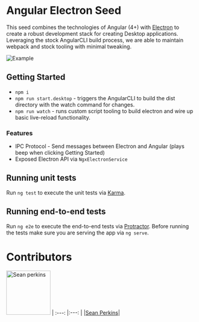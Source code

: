 # Angular Electron Seed

This seed combines the technologies of Angular (4+) with [Electron](https://electron.atom.io/) to create a robust development stack for creating Desktop applications. Leveraging the stock AngularCLI build process, we are able to maintain webpack and stock tooling with minimal tweaking.

![Example](https://i.gyazo.com/67c230a5f92509f703eaf03a38590613.gif)

## Getting Started
- `npm i`
- `npm run start.desktop` - triggers the AngularCLI to build the dist directory with the watch command for changes.
- `npm run watch` - runs custom script tooling to build electron and wire up basic live-reload functionality.

### Features
- IPC Protocol - Send messages between Electron and Angular (plays beep when clicking Getting Started)
- Exposed Electron API via `NgxElectronService`

## Running unit tests

Run `ng test` to execute the unit tests via [Karma](https://karma-runner.github.io).

## Running end-to-end tests

Run `ng e2e` to execute the end-to-end tests via [Protractor](http://www.protractortest.org/).
Before running the tests make sure you are serving the app via `ng serve`.

# Contributors 

[<img alt="Sean perkins" src="https://avatars1.githubusercontent.com/u/13732623?v=3&s=117" width="117">](https://github.com/sean-perkins) |
:---: |:---: |
|[Sean Perkins](https://github.com/sean-perkins)|
